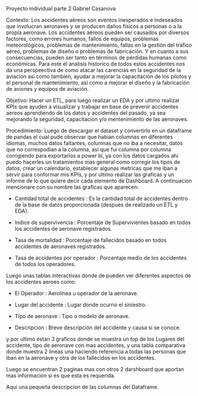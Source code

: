 Proyecto individual parte 2
Gabriel Casanova

Contexto:
Los accidentes aéreos son eventos inesperados e indeseados que involucran aeronaves y se producen daños físicos a personas o a la propia aeronave. Los accidentes aéreos pueden ser causados por diversos factores, como errores humanos, fallos de equipos, problemas meteorológicos, problemas de mantenimiento, fallas en la gestión del tráfico aéreo, problemas de diseño o problemas de fabricación. Y en cuanto a sus consecuencias, pueden ser tanto en términos de pérdidas humanas como económicas.
Para este el analisis historico de todos estos accidentes nos da una perspeectiva de como atacar las carencias en la seguridad de la aviacion asi como tambien, ayudar a mejorar la capacitación de los pilotos y el personal de mantenimiento, así como a mejorar el diseño y la fabricación de aviones y equipos de aviación.

Objetivo:
Hacer un ETL, para luego realizar un EDA y por ultimo realizar KPIs que ayuden a visualizar y trabajar en base de prevenir accidentes aereos aprendiendo de los datos y accidentes del pasado, ya sea mejorando la seguridad, capacitacion y/o mentenimiento de las aeronaves.

Procedimiento:
Luego de descargar el dataset y convertirlo en un dataframe de pandas el cual pude observar que habian columnas en diferentes idiomas, muchos datos faltantes, columnas que no iba a necesitar, datos que no correspodian a la columna, asi que fui columna por columna corrigiendo para exportarlos a power bi, ya con los datos cargados ahi puedo hacerles un tratamientos mas general como corregir los tipos de datos, crear un calendario, establecer algunas metricas que me iban a servir para conformar mis KPIs, y por ultimo realizar las graficas y un informe de lo que quiere decir cada elemento de Dashboard. A continuacion mencionare con su nombre las graficas que aparecen:

- Cantidad total de accidentes : Es la cantidad total de accidentes dentro de la base de datos proporcionada (despues de realizado un ETL y EDA).

- Indice de supervivencia : Porcentaje de Supervivientes basado en todos los accidentes de aeronave registrados.

- Tasa de mortalidad : Porcentaje de fallecidos basado en todos accidentes de aeronaves registrados.

- Tasa de accidentes por operador : Porcentaje medio de los accidentes de todos los operadores.

Luego unas tablas interactivas donde de pueden ver diferentes aspectos de los accidentes aeroes como:

- El Operador : Aerolínea u operador de la aeronave.

- Lugar del accidente : Lugar donde ocurrio el siniestro.

- Tipo de aeronave : Tipo o modelo de aeronave.

- Descripcion : Breve descripción del accidente y causa si se conoce.

y por ultimo estan 3 graficos donde se muestra un top de los Lugares del accidente, tipo de aeronave con mas accidentes, y una tabla comparativa donde muestra 2 lineas una haciendo referencia a todas las personas que iban en la aeronave y otra de los fallecidos en los accidentes.

Luego se encuentran 2 paginas mas con otros 2 darshboard que aportan mas informacion si es que esta es requerida.

Aqui una pequeña descripcion de las columnas del Dataframe.